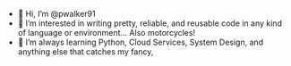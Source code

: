 - 👋 Hi, I’m @pwalker91
- 👀 I’m interested in writing pretty, reliable, and reusable code in any kind of language or environment... Also motorcycles!
- 🌱 I’m always learning Python, Cloud Services, System Design, and anything else that catches my fancy,
<!---
- 💞️ I’m looking to collaborate on ...
- 📫 How to reach me ...
--->

<!---
pwalker91/pwalker91 is a ✨ special ✨ repository because its `README.md` (this file) appears on your GitHub profile.
You can click the Preview link to take a look at your changes.
--->
